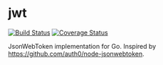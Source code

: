 # jwt
[![Build Status](https://travis-ci.org/DavidCai1993/jwt.svg?branch=master)](https://travis-ci.org/DavidCai1993/jwt)
[![Coverage Status](https://coveralls.io/repos/github/DavidCai1993/jwt/badge.svg?branch=master)](https://coveralls.io/github/DavidCai1993/jwt?branch=master)

JsonWebToken implementation for Go. Inspired by https://github.com/auth0/node-jsonwebtoken.
